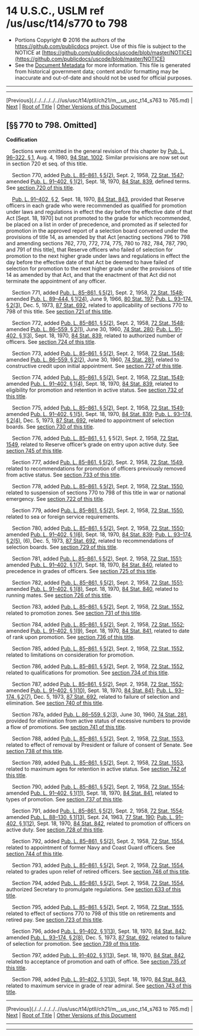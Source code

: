 ---
---

# 14 U.S.C., USLM ref /us/usc/t14/s770 to 798

* Portions Copyright © 2016 the authors of the https://github.com/publicdocs project.
  Use of this file is subject to the NOTICE at [https://github.com/publicdocs/uscode/blob/master/NOTICE](https://github.com/publicdocs/uscode/blob/master/NOTICE)
* See the [Document Metadata](././../../../../..//README.md) for more information.
  This file is generated from historical government data; content and/or formatting may be inaccurate and out-of-date and should not be used for official purposes.

----------
----------

[Previous](./../../../../..//us/usc/t14/ptII/ch21/m__us_usc_t14_s763 to 765.md) | [Next](./../../../../..//us/usc/t14/ptII/ch23/m__us_usc_t14_ptII_ch23.md) | [Root of Title](./../../../../../) | [Other Versions of this Document](https://publicdocs.github.io/go/links?ns=uslm&ref=%2Fus%2Fusc%2Ft14%2Fs770+to+798)

## \[§§ 770 to 798. Omitted\]

 __Codification__ 

    Sections were omitted in the general revision of this chapter by [Pub. L. 96–322, § 1][/us/pl/96/322/s1], Aug. 4, 1980, [94 Stat. 1002][/us/stat/94/1002]. Similar provisions are now set out in section 720 et seq. of this title.

    Section 770, added [Pub. L. 85–861, § 5(2)][/us/pl/85/861/s5/2], Sept. 2, 1958, [72 Stat. 1547][/us/stat/72/1547]; amended [Pub. L. 91–402, § 1(2)][/us/pl/91/402/s1/2], Sept. 18, 1970, [84 Stat. 839][/us/stat/84/839], defined terms. See [section 720 of this title][/us/usc/t14/s720].

    [Pub. L. 91–402, § 2][/us/pl/91/402/s2], Sept. 18, 1970, [84 Stat. 843][/us/stat/84/843], provided that Reserve officers in each grade who were recommended as qualified for promotion under laws and regulations in effect the day before the effective date of that Act \[Sept. 18, 1970\] but not promoted to the grade for which recommended, be placed on a list in order of precedence, and promoted as if selected for promotion in the approved report of a selection board convened under the provisions of title 14, as amended by that Act \[enacting sections 796 to 798 and amending sections 762, 770, 772, 774, 775, 780 to 782, 784, 787, 790, and 791 of this title\], that Reserve officers who failed of selection for promotion to the next higher grade under laws and regulations in effect the day before the effective date of that Act be deemed to have failed of selection for promotion to the next higher grade under the provisions of title 14 as amended by that Act, and that the enactment of that Act did not terminate the appointment of any officer.

    Section 771, added [Pub. L. 85–861, § 5(2)][/us/pl/85/861/s5/2], Sept. 2, 1958, [72 Stat. 1548][/us/stat/72/1548]; amended [Pub. L. 89–444, § 1(24)][/us/pl/89/444/s1/24], June 9, 1966, [80 Stat. 197][/us/stat/80/197]; [Pub. L. 93–174, § 2(3)][/us/pl/93/174/s2/3], Dec. 5, 1973, [87 Stat. 692][/us/stat/87/692], related to applicability of sections 770 to 798 of this title. See [section 721 of this title][/us/usc/t14/s721].

    Section 772, added [Pub. L. 85–861, § 5(2)][/us/pl/85/861/s5/2], Sept. 2, 1958, [72 Stat. 1548][/us/stat/72/1548]; amended [Pub. L. 86–559, § 2(1)][/us/pl/86/559/s2/1], June 30, 1960, [74 Stat. 280][/us/stat/74/280]; [Pub. L. 91–402, § 1(3)][/us/pl/91/402/s1/3], Sept. 18, 1970, [84 Stat. 839][/us/stat/84/839], related to authorized number of officers. See [section 724 of this title][/us/usc/t14/s724].

    Section 773, added [Pub. L. 85–861, § 5(2)][/us/pl/85/861/s5/2], Sept. 2, 1958, [72 Stat. 1548][/us/stat/72/1548]; amended [Pub. L. 86–559, § 2(2)][/us/pl/86/559/s2/2], June 30, 1960, [74 Stat. 281][/us/stat/74/281], related to constructive credit upon initial appointment. See [section 727 of this title][/us/usc/t14/s727].

    Section 774, added [Pub. L. 85–861, § 5(2)][/us/pl/85/861/s5/2], Sept. 2, 1958, [72 Stat. 1549][/us/stat/72/1549]; amended [Pub. L. 91–402, § 1(4)][/us/pl/91/402/s1/4], Sept. 18, 1970, [84 Stat. 839][/us/stat/84/839], related to eligibility for promotion and retention in active status. See [section 732 of this title][/us/usc/t14/s732].

    Section 775, added [Pub. L. 85–861, § 5(2)][/us/pl/85/861/s5/2], Sept. 2, 1958, [72 Stat. 1549][/us/stat/72/1549]; amended [Pub. L. 91–402, § 1(5)][/us/pl/91/402/s1/5], Sept. 18, 1970, [84 Stat. 839][/us/stat/84/839]; [Pub. L. 93–174, § 2(4)][/us/pl/93/174/s2/4], Dec. 5, 1973, [87 Stat. 692][/us/stat/87/692], related to appointment of selection boards. See [section 730 of this title][/us/usc/t14/s730].

    Section 776, added [Pub. L. 85–861, § 1][/us/pl/85/861/s1], § 5(2), Sept. 2, 1958, [72 Stat. 1549][/us/stat/72/1549], related to Reserve officer’s grade on entry upon active duty. See [section 745 of this title][/us/usc/t14/s745].

    Section 777, added [Pub. L. 85–861, § 5(2)][/us/pl/85/861/s5/2], Sept. 2, 1958, [72 Stat. 1549][/us/stat/72/1549], related to recommendations for promotion of officers previously removed from active status. See [section 733 of this title][/us/usc/t14/s733].

    Section 778, added [Pub. L. 85–861, § 5(2)][/us/pl/85/861/s5/2], Sept. 2, 1958, [72 Stat. 1550][/us/stat/72/1550], related to suspension of sections 770 to 798 of this title in war or national emergency. See [section 722 of this title][/us/usc/t14/s722].

    Section 779, added [Pub. L. 85–861, § 5(2)][/us/pl/85/861/s5/2], Sept. 2, 1958, [72 Stat. 1550][/us/stat/72/1550], related to sea or foreign service requirements.

    Section 780, added [Pub. L. 85–861, § 5(2)][/us/pl/85/861/s5/2], Sept. 2, 1958, [72 Stat. 1550][/us/stat/72/1550]; amended [Pub. L. 91–402, § 1(6)][/us/pl/91/402/s1/6], Sept. 18, 1970, [84 Stat. 839][/us/stat/84/839]; [Pub. L. 93–174, § 2(5)][/us/pl/93/174/s2/5], (6), Dec. 5, 1973, [87 Stat. 692][/us/stat/87/692], related to recommendations of selection boards. See [section 729 of this title][/us/usc/t14/s729].

    Section 781, added [Pub. L. 85–861, § 5(2)][/us/pl/85/861/s5/2], Sept. 2, 1958, [72 Stat. 1551][/us/stat/72/1551]; amended [Pub. L. 91–402, § 1(7)][/us/pl/91/402/s1/7], Sept. 18, 1970, [84 Stat. 840][/us/stat/84/840], related to precedence in grades of officers. See [section 725 of this title][/us/usc/t14/s725].

    Section 782, added [Pub. L. 85–861, § 5(2)][/us/pl/85/861/s5/2], Sept. 2, 1958, [72 Stat. 1551][/us/stat/72/1551]; amended [Pub. L. 91–402, § 1(8)][/us/pl/91/402/s1/8], Sept. 18, 1970, [84 Stat. 840][/us/stat/84/840], related to running mates. See [section 726 of this title][/us/usc/t14/s726].

    Section 783, added [Pub. L. 85–861, § 5(2)][/us/pl/85/861/s5/2], Sept. 2, 1958, [72 Stat. 1552][/us/stat/72/1552], related to promotion zones. See [section 731 of this title][/us/usc/t14/s731].

    Section 784, added [Pub. L. 85–861, § 5(2)][/us/pl/85/861/s5/2], Sept. 2, 1958, [72 Stat. 1552][/us/stat/72/1552]; amended [Pub. L. 91–402, § 1(9)][/us/pl/91/402/s1/9], Sept. 18, 1970, [84 Stat. 841][/us/stat/84/841], related to date of rank upon promotion. See [section 736 of this title][/us/usc/t14/s736].

    Section 785, added [Pub. L. 85–861, § 5(2)][/us/pl/85/861/s5/2], Sept. 2, 1958, [72 Stat. 1552][/us/stat/72/1552], related to limitations on consideration for promotion.

    Section 786, added [Pub. L. 85–861, § 5(2)][/us/pl/85/861/s5/2], Sept. 2, 1958, [72 Stat. 1552][/us/stat/72/1552], related to qualifications for promotion. See [section 734 of this title][/us/usc/t14/s734].

    Section 787, added [Pub. L. 85–861, § 5(2)][/us/pl/85/861/s5/2], Sept. 2, 1958, [72 Stat. 1552][/us/stat/72/1552]; amended [Pub. L. 91–402, § 1(10)][/us/pl/91/402/s1/10], Sept. 18, 1970, [84 Stat. 841][/us/stat/84/841]; [Pub. L. 93–174, § 2(7)][/us/pl/93/174/s2/7], Dec. 5, 1973, [87 Stat. 692][/us/stat/87/692], related to failure of selection and elimination. See [section 740 of this title][/us/usc/t14/s740].

    Section 787a, added [Pub. L. 86–559, § 2(3)][/us/pl/86/559/s2/3], June 30, 1960, [74 Stat. 281][/us/stat/74/281], provided for elimination from active status of excessive numbers to provide a flow of promotions. See [section 741 of this title][/us/usc/t14/s741].

    Section 788, added [Pub. L. 85–861, § 5(2)][/us/pl/85/861/s5/2], Sept. 2, 1958, [72 Stat. 1553][/us/stat/72/1553], related to effect of removal by President or failure of consent of Senate. See [section 738 of this title][/us/usc/t14/s738].

    Section 789, added [Pub. L. 85–861, § 5(2)][/us/pl/85/861/s5/2], Sept. 2, 1958, [72 Stat. 1553][/us/stat/72/1553], related to maximum ages for retention in active status. See [section 742 of this title][/us/usc/t14/s742].

    Section 790, added [Pub. L. 85–861, § 5(2)][/us/pl/85/861/s5/2], Sept. 2, 1958, [72 Stat. 1554][/us/stat/72/1554]; amended [Pub. L. 91–402, § 1(11)][/us/pl/91/402/s1/11], Sept. 18, 1970, [84 Stat. 841][/us/stat/84/841], related to types of promotion. See [section 737 of this title][/us/usc/t14/s737].

    Section 791, added [Pub. L. 85–861, § 5(2)][/us/pl/85/861/s5/2], Sept. 2, 1958, [72 Stat. 1554][/us/stat/72/1554]; amended [Pub. L. 88–130, § 1(13)][/us/pl/88/130/s1/13], Sept. 24, 1963, [77 Stat. 190][/us/stat/77/190]; [Pub. L. 91–402, § 1(12)][/us/pl/91/402/s1/12], Sept. 18, 1970, [84 Stat. 842][/us/stat/84/842], related to promotion of officers on active duty. See [section 728 of this title][/us/usc/t14/s728].

    Section 792, added [Pub. L. 85–861, § 5(2)][/us/pl/85/861/s5/2], Sept. 2, 1958, [72 Stat. 1554][/us/stat/72/1554], related to appointment of former Navy and Coast Guard officers. See [section 744 of this title][/us/usc/t14/s744].

    Section 793, added [Pub. L. 85–861, § 5(2)][/us/pl/85/861/s5/2], Sept. 2, 1958, [72 Stat. 1554][/us/stat/72/1554], related to grades upon relief of retired officers. See [section 746 of this title][/us/usc/t14/s746].

    Section 794, added [Pub. L. 85–861, § 5(2)][/us/pl/85/861/s5/2], Sept. 2, 1958, [72 Stat. 1554][/us/stat/72/1554], authorized Secretary to promulgate regulations. See [section 633 of this title][/us/usc/t14/s633].

    Section 795, added [Pub. L. 85–861, § 5(2)][/us/pl/85/861/s5/2], Sept. 2, 1958, [72 Stat. 1555][/us/stat/72/1555], related to effect of sections 770 to 798 of this title on retirements and retired pay. See [section 723 of this title][/us/usc/t14/s723].

    Section 796, added [Pub. L. 91–402, § 1(13)][/us/pl/91/402/s1/13], Sept. 18, 1970, [84 Stat. 842][/us/stat/84/842]; amended [Pub. L. 93–174, § 2(8)][/us/pl/93/174/s2/8], Dec. 5, 1973, [87 Stat. 692][/us/stat/87/692], related to failure of selection for promotion. See [section 739 of this title][/us/usc/t14/s739].

    Section 797, added [Pub. L. 91–402, § 1(13)][/us/pl/91/402/s1/13], Sept. 18, 1970, [84 Stat. 842][/us/stat/84/842], related to acceptance of promotion and oath of office. See [section 735 of this title][/us/usc/t14/s735].

    Section 798, added [Pub. L. 91–402, § 1(13)][/us/pl/91/402/s1/13], Sept. 18, 1970, [84 Stat. 843][/us/stat/84/843], related to maximum service in grade of rear admiral. See [section 743 of this title][/us/usc/t14/s743].

----------

[Previous](./../../../../..//us/usc/t14/ptII/ch21/m__us_usc_t14_s763 to 765.md) | [Next](./../../../../..//us/usc/t14/ptII/ch23/m__us_usc_t14_ptII_ch23.md) | [Root of Title](./../../../../../) | [Other Versions of this Document](https://publicdocs.github.io/go/links?ns=uslm&ref=%2Fus%2Fusc%2Ft14%2Fs770+to+798)

----------
----------

[/us/pl/96/322/s1]: https://publicdocs.github.io/go/links?ns=uslm&ref=%2Fus%2Fpl%2F96%2F322%2Fs1
[/us/stat/94/1002]: https://publicdocs.github.io/go/links?ns=uslm&ref=%2Fus%2Fstat%2F94%2F1002
[/us/pl/85/861/s5/2]: https://publicdocs.github.io/go/links?ns=uslm&ref=%2Fus%2Fpl%2F85%2F861%2Fs5%2F2
[/us/stat/72/1547]: https://publicdocs.github.io/go/links?ns=uslm&ref=%2Fus%2Fstat%2F72%2F1547
[/us/pl/91/402/s1/2]: https://publicdocs.github.io/go/links?ns=uslm&ref=%2Fus%2Fpl%2F91%2F402%2Fs1%2F2
[/us/stat/84/839]: https://publicdocs.github.io/go/links?ns=uslm&ref=%2Fus%2Fstat%2F84%2F839
[/us/usc/t14/s720]: https://publicdocs.github.io/go/links?ns=uslm&ref=%2Fus%2Fusc%2Ft14%2Fs720
[/us/pl/91/402/s2]: https://publicdocs.github.io/go/links?ns=uslm&ref=%2Fus%2Fpl%2F91%2F402%2Fs2
[/us/stat/84/843]: https://publicdocs.github.io/go/links?ns=uslm&ref=%2Fus%2Fstat%2F84%2F843
[/us/pl/85/861/s5/2]: https://publicdocs.github.io/go/links?ns=uslm&ref=%2Fus%2Fpl%2F85%2F861%2Fs5%2F2
[/us/stat/72/1548]: https://publicdocs.github.io/go/links?ns=uslm&ref=%2Fus%2Fstat%2F72%2F1548
[/us/pl/89/444/s1/24]: https://publicdocs.github.io/go/links?ns=uslm&ref=%2Fus%2Fpl%2F89%2F444%2Fs1%2F24
[/us/stat/80/197]: https://publicdocs.github.io/go/links?ns=uslm&ref=%2Fus%2Fstat%2F80%2F197
[/us/pl/93/174/s2/3]: https://publicdocs.github.io/go/links?ns=uslm&ref=%2Fus%2Fpl%2F93%2F174%2Fs2%2F3
[/us/stat/87/692]: https://publicdocs.github.io/go/links?ns=uslm&ref=%2Fus%2Fstat%2F87%2F692
[/us/usc/t14/s721]: https://publicdocs.github.io/go/links?ns=uslm&ref=%2Fus%2Fusc%2Ft14%2Fs721
[/us/pl/85/861/s5/2]: https://publicdocs.github.io/go/links?ns=uslm&ref=%2Fus%2Fpl%2F85%2F861%2Fs5%2F2
[/us/stat/72/1548]: https://publicdocs.github.io/go/links?ns=uslm&ref=%2Fus%2Fstat%2F72%2F1548
[/us/pl/86/559/s2/1]: https://publicdocs.github.io/go/links?ns=uslm&ref=%2Fus%2Fpl%2F86%2F559%2Fs2%2F1
[/us/stat/74/280]: https://publicdocs.github.io/go/links?ns=uslm&ref=%2Fus%2Fstat%2F74%2F280
[/us/pl/91/402/s1/3]: https://publicdocs.github.io/go/links?ns=uslm&ref=%2Fus%2Fpl%2F91%2F402%2Fs1%2F3
[/us/stat/84/839]: https://publicdocs.github.io/go/links?ns=uslm&ref=%2Fus%2Fstat%2F84%2F839
[/us/usc/t14/s724]: https://publicdocs.github.io/go/links?ns=uslm&ref=%2Fus%2Fusc%2Ft14%2Fs724
[/us/pl/85/861/s5/2]: https://publicdocs.github.io/go/links?ns=uslm&ref=%2Fus%2Fpl%2F85%2F861%2Fs5%2F2
[/us/stat/72/1548]: https://publicdocs.github.io/go/links?ns=uslm&ref=%2Fus%2Fstat%2F72%2F1548
[/us/pl/86/559/s2/2]: https://publicdocs.github.io/go/links?ns=uslm&ref=%2Fus%2Fpl%2F86%2F559%2Fs2%2F2
[/us/stat/74/281]: https://publicdocs.github.io/go/links?ns=uslm&ref=%2Fus%2Fstat%2F74%2F281
[/us/usc/t14/s727]: https://publicdocs.github.io/go/links?ns=uslm&ref=%2Fus%2Fusc%2Ft14%2Fs727
[/us/pl/85/861/s5/2]: https://publicdocs.github.io/go/links?ns=uslm&ref=%2Fus%2Fpl%2F85%2F861%2Fs5%2F2
[/us/stat/72/1549]: https://publicdocs.github.io/go/links?ns=uslm&ref=%2Fus%2Fstat%2F72%2F1549
[/us/pl/91/402/s1/4]: https://publicdocs.github.io/go/links?ns=uslm&ref=%2Fus%2Fpl%2F91%2F402%2Fs1%2F4
[/us/stat/84/839]: https://publicdocs.github.io/go/links?ns=uslm&ref=%2Fus%2Fstat%2F84%2F839
[/us/usc/t14/s732]: https://publicdocs.github.io/go/links?ns=uslm&ref=%2Fus%2Fusc%2Ft14%2Fs732
[/us/pl/85/861/s5/2]: https://publicdocs.github.io/go/links?ns=uslm&ref=%2Fus%2Fpl%2F85%2F861%2Fs5%2F2
[/us/stat/72/1549]: https://publicdocs.github.io/go/links?ns=uslm&ref=%2Fus%2Fstat%2F72%2F1549
[/us/pl/91/402/s1/5]: https://publicdocs.github.io/go/links?ns=uslm&ref=%2Fus%2Fpl%2F91%2F402%2Fs1%2F5
[/us/stat/84/839]: https://publicdocs.github.io/go/links?ns=uslm&ref=%2Fus%2Fstat%2F84%2F839
[/us/pl/93/174/s2/4]: https://publicdocs.github.io/go/links?ns=uslm&ref=%2Fus%2Fpl%2F93%2F174%2Fs2%2F4
[/us/stat/87/692]: https://publicdocs.github.io/go/links?ns=uslm&ref=%2Fus%2Fstat%2F87%2F692
[/us/usc/t14/s730]: https://publicdocs.github.io/go/links?ns=uslm&ref=%2Fus%2Fusc%2Ft14%2Fs730
[/us/pl/85/861/s1]: https://publicdocs.github.io/go/links?ns=uslm&ref=%2Fus%2Fpl%2F85%2F861%2Fs1
[/us/stat/72/1549]: https://publicdocs.github.io/go/links?ns=uslm&ref=%2Fus%2Fstat%2F72%2F1549
[/us/usc/t14/s745]: https://publicdocs.github.io/go/links?ns=uslm&ref=%2Fus%2Fusc%2Ft14%2Fs745
[/us/pl/85/861/s5/2]: https://publicdocs.github.io/go/links?ns=uslm&ref=%2Fus%2Fpl%2F85%2F861%2Fs5%2F2
[/us/stat/72/1549]: https://publicdocs.github.io/go/links?ns=uslm&ref=%2Fus%2Fstat%2F72%2F1549
[/us/usc/t14/s733]: https://publicdocs.github.io/go/links?ns=uslm&ref=%2Fus%2Fusc%2Ft14%2Fs733
[/us/pl/85/861/s5/2]: https://publicdocs.github.io/go/links?ns=uslm&ref=%2Fus%2Fpl%2F85%2F861%2Fs5%2F2
[/us/stat/72/1550]: https://publicdocs.github.io/go/links?ns=uslm&ref=%2Fus%2Fstat%2F72%2F1550
[/us/usc/t14/s722]: https://publicdocs.github.io/go/links?ns=uslm&ref=%2Fus%2Fusc%2Ft14%2Fs722
[/us/pl/85/861/s5/2]: https://publicdocs.github.io/go/links?ns=uslm&ref=%2Fus%2Fpl%2F85%2F861%2Fs5%2F2
[/us/stat/72/1550]: https://publicdocs.github.io/go/links?ns=uslm&ref=%2Fus%2Fstat%2F72%2F1550
[/us/pl/85/861/s5/2]: https://publicdocs.github.io/go/links?ns=uslm&ref=%2Fus%2Fpl%2F85%2F861%2Fs5%2F2
[/us/stat/72/1550]: https://publicdocs.github.io/go/links?ns=uslm&ref=%2Fus%2Fstat%2F72%2F1550
[/us/pl/91/402/s1/6]: https://publicdocs.github.io/go/links?ns=uslm&ref=%2Fus%2Fpl%2F91%2F402%2Fs1%2F6
[/us/stat/84/839]: https://publicdocs.github.io/go/links?ns=uslm&ref=%2Fus%2Fstat%2F84%2F839
[/us/pl/93/174/s2/5]: https://publicdocs.github.io/go/links?ns=uslm&ref=%2Fus%2Fpl%2F93%2F174%2Fs2%2F5
[/us/stat/87/692]: https://publicdocs.github.io/go/links?ns=uslm&ref=%2Fus%2Fstat%2F87%2F692
[/us/usc/t14/s729]: https://publicdocs.github.io/go/links?ns=uslm&ref=%2Fus%2Fusc%2Ft14%2Fs729
[/us/pl/85/861/s5/2]: https://publicdocs.github.io/go/links?ns=uslm&ref=%2Fus%2Fpl%2F85%2F861%2Fs5%2F2
[/us/stat/72/1551]: https://publicdocs.github.io/go/links?ns=uslm&ref=%2Fus%2Fstat%2F72%2F1551
[/us/pl/91/402/s1/7]: https://publicdocs.github.io/go/links?ns=uslm&ref=%2Fus%2Fpl%2F91%2F402%2Fs1%2F7
[/us/stat/84/840]: https://publicdocs.github.io/go/links?ns=uslm&ref=%2Fus%2Fstat%2F84%2F840
[/us/usc/t14/s725]: https://publicdocs.github.io/go/links?ns=uslm&ref=%2Fus%2Fusc%2Ft14%2Fs725
[/us/pl/85/861/s5/2]: https://publicdocs.github.io/go/links?ns=uslm&ref=%2Fus%2Fpl%2F85%2F861%2Fs5%2F2
[/us/stat/72/1551]: https://publicdocs.github.io/go/links?ns=uslm&ref=%2Fus%2Fstat%2F72%2F1551
[/us/pl/91/402/s1/8]: https://publicdocs.github.io/go/links?ns=uslm&ref=%2Fus%2Fpl%2F91%2F402%2Fs1%2F8
[/us/stat/84/840]: https://publicdocs.github.io/go/links?ns=uslm&ref=%2Fus%2Fstat%2F84%2F840
[/us/usc/t14/s726]: https://publicdocs.github.io/go/links?ns=uslm&ref=%2Fus%2Fusc%2Ft14%2Fs726
[/us/pl/85/861/s5/2]: https://publicdocs.github.io/go/links?ns=uslm&ref=%2Fus%2Fpl%2F85%2F861%2Fs5%2F2
[/us/stat/72/1552]: https://publicdocs.github.io/go/links?ns=uslm&ref=%2Fus%2Fstat%2F72%2F1552
[/us/usc/t14/s731]: https://publicdocs.github.io/go/links?ns=uslm&ref=%2Fus%2Fusc%2Ft14%2Fs731
[/us/pl/85/861/s5/2]: https://publicdocs.github.io/go/links?ns=uslm&ref=%2Fus%2Fpl%2F85%2F861%2Fs5%2F2
[/us/stat/72/1552]: https://publicdocs.github.io/go/links?ns=uslm&ref=%2Fus%2Fstat%2F72%2F1552
[/us/pl/91/402/s1/9]: https://publicdocs.github.io/go/links?ns=uslm&ref=%2Fus%2Fpl%2F91%2F402%2Fs1%2F9
[/us/stat/84/841]: https://publicdocs.github.io/go/links?ns=uslm&ref=%2Fus%2Fstat%2F84%2F841
[/us/usc/t14/s736]: https://publicdocs.github.io/go/links?ns=uslm&ref=%2Fus%2Fusc%2Ft14%2Fs736
[/us/pl/85/861/s5/2]: https://publicdocs.github.io/go/links?ns=uslm&ref=%2Fus%2Fpl%2F85%2F861%2Fs5%2F2
[/us/stat/72/1552]: https://publicdocs.github.io/go/links?ns=uslm&ref=%2Fus%2Fstat%2F72%2F1552
[/us/pl/85/861/s5/2]: https://publicdocs.github.io/go/links?ns=uslm&ref=%2Fus%2Fpl%2F85%2F861%2Fs5%2F2
[/us/stat/72/1552]: https://publicdocs.github.io/go/links?ns=uslm&ref=%2Fus%2Fstat%2F72%2F1552
[/us/usc/t14/s734]: https://publicdocs.github.io/go/links?ns=uslm&ref=%2Fus%2Fusc%2Ft14%2Fs734
[/us/pl/85/861/s5/2]: https://publicdocs.github.io/go/links?ns=uslm&ref=%2Fus%2Fpl%2F85%2F861%2Fs5%2F2
[/us/stat/72/1552]: https://publicdocs.github.io/go/links?ns=uslm&ref=%2Fus%2Fstat%2F72%2F1552
[/us/pl/91/402/s1/10]: https://publicdocs.github.io/go/links?ns=uslm&ref=%2Fus%2Fpl%2F91%2F402%2Fs1%2F10
[/us/stat/84/841]: https://publicdocs.github.io/go/links?ns=uslm&ref=%2Fus%2Fstat%2F84%2F841
[/us/pl/93/174/s2/7]: https://publicdocs.github.io/go/links?ns=uslm&ref=%2Fus%2Fpl%2F93%2F174%2Fs2%2F7
[/us/stat/87/692]: https://publicdocs.github.io/go/links?ns=uslm&ref=%2Fus%2Fstat%2F87%2F692
[/us/usc/t14/s740]: https://publicdocs.github.io/go/links?ns=uslm&ref=%2Fus%2Fusc%2Ft14%2Fs740
[/us/pl/86/559/s2/3]: https://publicdocs.github.io/go/links?ns=uslm&ref=%2Fus%2Fpl%2F86%2F559%2Fs2%2F3
[/us/stat/74/281]: https://publicdocs.github.io/go/links?ns=uslm&ref=%2Fus%2Fstat%2F74%2F281
[/us/usc/t14/s741]: https://publicdocs.github.io/go/links?ns=uslm&ref=%2Fus%2Fusc%2Ft14%2Fs741
[/us/pl/85/861/s5/2]: https://publicdocs.github.io/go/links?ns=uslm&ref=%2Fus%2Fpl%2F85%2F861%2Fs5%2F2
[/us/stat/72/1553]: https://publicdocs.github.io/go/links?ns=uslm&ref=%2Fus%2Fstat%2F72%2F1553
[/us/usc/t14/s738]: https://publicdocs.github.io/go/links?ns=uslm&ref=%2Fus%2Fusc%2Ft14%2Fs738
[/us/pl/85/861/s5/2]: https://publicdocs.github.io/go/links?ns=uslm&ref=%2Fus%2Fpl%2F85%2F861%2Fs5%2F2
[/us/stat/72/1553]: https://publicdocs.github.io/go/links?ns=uslm&ref=%2Fus%2Fstat%2F72%2F1553
[/us/usc/t14/s742]: https://publicdocs.github.io/go/links?ns=uslm&ref=%2Fus%2Fusc%2Ft14%2Fs742
[/us/pl/85/861/s5/2]: https://publicdocs.github.io/go/links?ns=uslm&ref=%2Fus%2Fpl%2F85%2F861%2Fs5%2F2
[/us/stat/72/1554]: https://publicdocs.github.io/go/links?ns=uslm&ref=%2Fus%2Fstat%2F72%2F1554
[/us/pl/91/402/s1/11]: https://publicdocs.github.io/go/links?ns=uslm&ref=%2Fus%2Fpl%2F91%2F402%2Fs1%2F11
[/us/stat/84/841]: https://publicdocs.github.io/go/links?ns=uslm&ref=%2Fus%2Fstat%2F84%2F841
[/us/usc/t14/s737]: https://publicdocs.github.io/go/links?ns=uslm&ref=%2Fus%2Fusc%2Ft14%2Fs737
[/us/pl/85/861/s5/2]: https://publicdocs.github.io/go/links?ns=uslm&ref=%2Fus%2Fpl%2F85%2F861%2Fs5%2F2
[/us/stat/72/1554]: https://publicdocs.github.io/go/links?ns=uslm&ref=%2Fus%2Fstat%2F72%2F1554
[/us/pl/88/130/s1/13]: https://publicdocs.github.io/go/links?ns=uslm&ref=%2Fus%2Fpl%2F88%2F130%2Fs1%2F13
[/us/stat/77/190]: https://publicdocs.github.io/go/links?ns=uslm&ref=%2Fus%2Fstat%2F77%2F190
[/us/pl/91/402/s1/12]: https://publicdocs.github.io/go/links?ns=uslm&ref=%2Fus%2Fpl%2F91%2F402%2Fs1%2F12
[/us/stat/84/842]: https://publicdocs.github.io/go/links?ns=uslm&ref=%2Fus%2Fstat%2F84%2F842
[/us/usc/t14/s728]: https://publicdocs.github.io/go/links?ns=uslm&ref=%2Fus%2Fusc%2Ft14%2Fs728
[/us/pl/85/861/s5/2]: https://publicdocs.github.io/go/links?ns=uslm&ref=%2Fus%2Fpl%2F85%2F861%2Fs5%2F2
[/us/stat/72/1554]: https://publicdocs.github.io/go/links?ns=uslm&ref=%2Fus%2Fstat%2F72%2F1554
[/us/usc/t14/s744]: https://publicdocs.github.io/go/links?ns=uslm&ref=%2Fus%2Fusc%2Ft14%2Fs744
[/us/pl/85/861/s5/2]: https://publicdocs.github.io/go/links?ns=uslm&ref=%2Fus%2Fpl%2F85%2F861%2Fs5%2F2
[/us/stat/72/1554]: https://publicdocs.github.io/go/links?ns=uslm&ref=%2Fus%2Fstat%2F72%2F1554
[/us/usc/t14/s746]: https://publicdocs.github.io/go/links?ns=uslm&ref=%2Fus%2Fusc%2Ft14%2Fs746
[/us/pl/85/861/s5/2]: https://publicdocs.github.io/go/links?ns=uslm&ref=%2Fus%2Fpl%2F85%2F861%2Fs5%2F2
[/us/stat/72/1554]: https://publicdocs.github.io/go/links?ns=uslm&ref=%2Fus%2Fstat%2F72%2F1554
[/us/usc/t14/s633]: https://publicdocs.github.io/go/links?ns=uslm&ref=%2Fus%2Fusc%2Ft14%2Fs633
[/us/pl/85/861/s5/2]: https://publicdocs.github.io/go/links?ns=uslm&ref=%2Fus%2Fpl%2F85%2F861%2Fs5%2F2
[/us/stat/72/1555]: https://publicdocs.github.io/go/links?ns=uslm&ref=%2Fus%2Fstat%2F72%2F1555
[/us/usc/t14/s723]: https://publicdocs.github.io/go/links?ns=uslm&ref=%2Fus%2Fusc%2Ft14%2Fs723
[/us/pl/91/402/s1/13]: https://publicdocs.github.io/go/links?ns=uslm&ref=%2Fus%2Fpl%2F91%2F402%2Fs1%2F13
[/us/stat/84/842]: https://publicdocs.github.io/go/links?ns=uslm&ref=%2Fus%2Fstat%2F84%2F842
[/us/pl/93/174/s2/8]: https://publicdocs.github.io/go/links?ns=uslm&ref=%2Fus%2Fpl%2F93%2F174%2Fs2%2F8
[/us/stat/87/692]: https://publicdocs.github.io/go/links?ns=uslm&ref=%2Fus%2Fstat%2F87%2F692
[/us/usc/t14/s739]: https://publicdocs.github.io/go/links?ns=uslm&ref=%2Fus%2Fusc%2Ft14%2Fs739
[/us/pl/91/402/s1/13]: https://publicdocs.github.io/go/links?ns=uslm&ref=%2Fus%2Fpl%2F91%2F402%2Fs1%2F13
[/us/stat/84/842]: https://publicdocs.github.io/go/links?ns=uslm&ref=%2Fus%2Fstat%2F84%2F842
[/us/usc/t14/s735]: https://publicdocs.github.io/go/links?ns=uslm&ref=%2Fus%2Fusc%2Ft14%2Fs735
[/us/pl/91/402/s1/13]: https://publicdocs.github.io/go/links?ns=uslm&ref=%2Fus%2Fpl%2F91%2F402%2Fs1%2F13
[/us/stat/84/843]: https://publicdocs.github.io/go/links?ns=uslm&ref=%2Fus%2Fstat%2F84%2F843
[/us/usc/t14/s743]: https://publicdocs.github.io/go/links?ns=uslm&ref=%2Fus%2Fusc%2Ft14%2Fs743


